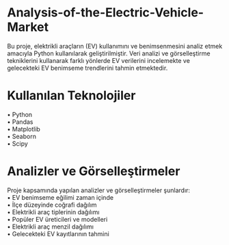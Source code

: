 # Analysis-of-the-Electric-Vehicle-Market
Bu proje, elektrikli araçların (EV) kullanımını ve benimsenmesini analiz etmek amacıyla Python kullanılarak geliştirilmiştir. Veri analizi ve görselleştirme tekniklerini kullanarak farklı yönlerde EV verilerini incelemekte ve gelecekteki EV benimseme trendlerini tahmin etmektedir.


# Kullanılan Teknolojiler
•	Python<br>
•	Pandas<br>
•	Matplotlib<br>
•	Seaborn<br>
•	Scipy<br>


# Analizler ve Görselleştirmeler
Proje kapsamında yapılan analizler ve görselleştirmeler şunlardır:<br>
•	EV benimseme eğilimi zaman içinde <br>
•	İlçe düzeyinde coğrafi dağılım<br>
•	Elektrikli araç tiplerinin dağılımı<br>
•	Popüler EV üreticileri ve modelleri<br>
•	Elektrikli araç menzil dağılımı<br>
•	Gelecekteki EV kayıtlarının tahmini<br>
